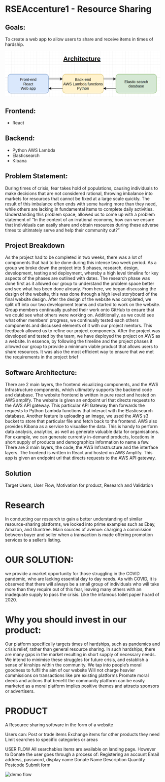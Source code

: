 # RSEAccenture1 - Resource Sharing

## Goals:

To create a web app to allow users to share and receive items in times of hardship.

![architecture](./assets/architecture.png)

## Frontend:
- React

## Backend: 
- Python AWS Lambda
- Elasticsearch
- Kibana 

## Problem Statement:
During times of crisis, fear takes hold of populations, causing individuals to make decisions that are not considered rational, throwing imbalance into markets for resources that cannot be fixed at a large scale quickly. The result of this imbalance often ends with some having more than they need, while others are lacking in fundamental items to complete daily activities. Understanding this problem space, allowed us to come up with a problem statement of “In the context of an irrational economy, how can we ensure that individuals can easily share and obtain resources during these adverse times to ultimately serve and help their community out?”

## Project Breakdown
As the project had to be completed in two weeks, there was a lot of components that had to be done during this intense two week period. As a group we broke down the project into 5 phases, research, design, development, testing and deployment, whereby a high level timeline for key aspects of the phases are outlined with dates. The research phase was done first as it allowed our group to understand the problem space better and see what has been done already. From here, we began discussing the design of the website, this was done through a high level storyboard of the final website design. After the design of the website was completed, we split off into our two development teams and started to work on the website. Group members continually pushed their work onto GitHub to ensure that we could see what others were working on.  Additionally, as we could see what other members’ progress, we continually tested each others components and discussed elements of it with our project mentors. This feedback allowed us to refine our project components. After the project was developed and tested by the team, we have deployed the project on AWS as a website. In essence, by following the timeline and the project phases it allowed our group to provide a minimum viable product that allows users to share resources. It was also the most efficient way to ensure that we met the requirements in the project brief


## Software Architecture:
There are 2 main layers, the frontend visualizing components, and the AWS Infrastructure components, which ultimately supports the backend code and database. 
The website frontend is written  in pure react and hosted on AWS amplify. The website is given an endpoint url that directs requests to the AWS API gateway. 
This particular API Gateway then forwards the requests to Python Lambda functions that interact with the Elasticsearch database. 
Another feature  is uploading an image, we used the AWS s3 bucket to store that particular file and fetch back to the frontend. 
AWS also provides Kibana as a service to visualise the data. This is handy to perform data analysis, analytics, as well as generate valuable data for organisations. 
For example, we can generate currently in-demand products, locations in short supply of products and demographics information to name a few. 
There are 3 main layers, the code, the AWS Infrastructure and the interface layers. The frontend is written in React and hosted on AWS Amplify. This app is given an endpoint url that directs requests to the AWS API gateway. 

## Solution 
Target Users, User Flow, Motivation for product, Research and Validation

# Research
In conducting our research to gain a better understanding of similar resource-sharing platforms, we looked into prime examples such as Ebay, Amazon, and Gumtree.
Main sources of avenue:
charging a commission between buyer and seller when a transaction is made
offering promotion services to a seller’s listing.

# OUR SOLUTION:
we provide a market opportunity for those struggling in the COVID pandemic, who are lacking essential day to day needs.
As with COVID, it is observed that there will always be a small group of individuals who will take more than they require out of this fear, leaving many others with an inadequate supply to pass the crisis. Like the infamous toilet paper hoard of 2020.

# Why you should invest in our product:
Our platform specifically targets times of hardships, such as pandemics and crisis relief, rather than general resource sharing.
In such hardships, there are many gaps in the market resulting in short supply of necessary needs.
We intend to minimise these struggles for future crisis, and establish a sense of kinships within the community.
We tap into people’s moral goodness to fulfil the aim of our website
Will not charge heavier commissions on transactions like pre existing platforms
Promote moral deeds and actions that benefit the community
platform can be easily marketed as a moral platform
implies positive themes and attracts sponsors or advertisers.

# PRODUCT
A Resource sharing software in the form of a website

Users can:
Post or trade items
Exchange items for other products they need
Limit searches to specific categories or areas

USER FLOW
All searchables items are available on landing page. However to Donate the user goes through a process of:
Registering an account
Email address, password, display name
Donate
Name
Description
Quantity
Postcode
Submit form



![demo flow](./Desktop/demoflow.png)

